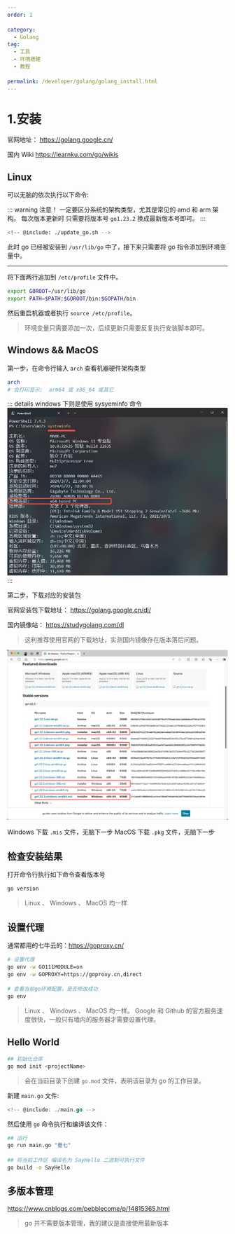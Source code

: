 ```yaml
---
order: 1

category:
  - Golang
tag:
  - 工具
  - 环境搭建
  - 教程

permalink: /developer/golang/golang_install.html
---
```


# 1.安装

官网地址：
https://golang.google.cn/

国内 Wiki
https://learnku.com/go/wikis

## Linux

可以无脑的依次执行以下命令:

::: warning 注意！
一定要区分系统的架构类型，尤其是常见的 amd 和 arm 架构。
每次版本更新时 只需要将版本号 `go1.23.2` 换成最新版本号即可。
:::

```bash
<!-- @include: ./update_go.sh -->
```

此时 go 已经被安装到 `/usr/lib/go` 中了，接下来只需要将 go 指令添加到环境变量中。

---

将下面两行追加到 `/etc/profile` 文件中。

```bash
export GOROOT=/usr/lib/go
export PATH=$PATH:$GOROOT/bin:$GOPATH/bin
```

然后重启机器或者执行 `source /etc/profile`。

> 环境变量只需要添加一次，后续更新只需要反复执行安装脚本即可。

## Windows && MacOS

第一步，在命令行输入 `arch` 查看机器硬件架构类型

```bash
arch
# 会打印显示:  arm64 或 x86_64 或其它
```

::: details windows 下则是使用 sysyeminfo 命令
![sysyeminfo 命令示意图](../image/sysyeminfo.png)
:::

第二步，下载对应的安装包

官网安装包下载地址：
https://golang.google.cn/dl/

国内镜像站：
https://studygolang.com/dl

> 这利推荐使用官网的下载地址，实测国内镜像存在版本落后问题。

![下载go安装包](./image/download-go.png)

Windows 下载 `.mis` 文件，无脑下一步
MacOS 下载 `.pkg` 文件，无脑下一步

## 检查安装结果

打开命令行执行如下命令查看版本号

```bash
go version
```

> Linux 、 Windows 、 MacOS 均一样

## 设置代理

通常都用的七牛云的：https://goproxy.cn/

```bash
# 设置代理
go env -w GO111MODULE=on
go env -w GOPROXY=https://goproxy.cn,direct

# 查看当前go环境配置，是否修改成功
go env
```

> Linux 、 Windows 、 MacOS 均一样。
> Google 和 Github 的官方服务速度很快，一般只有墙内的服务器才需要设置代理。

## Hello World

```bash
## 初始化仓库
go mod init <projectName>
```

> 会在当前目录下创建 `go.mod` 文件，表明该目录为 go 的工作目录。

新建 `main.go` 文件:

```go title="./main.go"
<!-- @include: ./main.go -->
```

然后使用 `go` 命令执行和编译该文件：

```bash
## 运行
go run main.go "墨七"

## 将当前工作区 编译名为 SayHello 二进制可执行文件
go build -o SayHello

```

## 多版本管理

https://www.cnblogs.com/pebblecome/p/14815365.html

> go 并不需要版本管理，我的建议是直接使用最新版本
